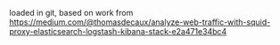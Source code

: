 loaded in git, based on work from https://medium.com/@thomasdecaux/analyze-web-traffic-with-squid-proxy-elasticsearch-logstash-kibana-stack-e2a471e34bc4
